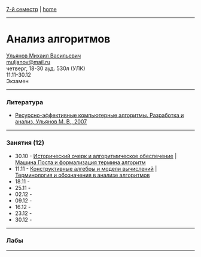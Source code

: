 [7-й семестр](../2021_2022_7_sem.md) | [home](../README.md)
____________________________________
# Анализ алгоритмов
[Ульянов Михаил Васильевич](https://www.linkedin.com/in/%D0%BC%D0%B8%D1%85%D0%B0%D0%B8%D0%BB-%D1%83%D0%BB%D1%8C%D1%8F%D0%BD%D0%BE%D0%B2-7a231040/) \
muljanov@mail.ru \
четверг, 18-30 ауд. 530л (УЛК)\
11.11-30.12 \
Экзамен 
____________________________________
### Литература

* [Ресурсно-эффективные компьютерные алгоритмы. Разработка и анализ, Ульянов М. В., 2007](https://drive.google.com/file/d/1GDkqsfJDjotvynJQqXr2NnCyt19Jt4bD/view?usp=drivesdk)
____________________________________
### Занятия (12)

* 30.10 - [Исторический очерк и алгоритмическое обеспечение](https://drive.google.com/file/d/1qpK3hTJKupoQ1ALHnQSyUUMK8iGIhNLb/view?usp=drivesdk) | [Машина Поста и формализация термина алгоритм](https://drive.google.com/file/d/1qshVkwYOuB2TD0xDyquaEA23uTDVpQBU/view?usp=drivesdk)
* 11.11 - [Конструктивные алгебры и модели вычислений](https://drive.google.com/file/d/1gK2kGSGIq6mIHwc__4hayb4K0e7KugJi/view?usp=sharing) | [Терминология и обозначения в анализе алгоритмов](https://drive.google.com/file/d/1vDqsv-BcZUjyC5LBt1ngcLC6TKZ7d_Rl/view?usp=sharing)
* 18.11 - 
* 25.11 - 
* 02.12 - 
* 09.12 - 
* 16.12 - 
* 23.12 - 
* 30.12 - 
____________________________________
### Лабы



____________________________________
